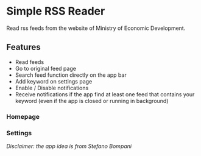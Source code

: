# Simple RSS Reader

Read rss feeds from the website of Ministry of Economic Development.

## Features
- Read feeds
- Go to original feed page
- Search feed function directly on the app bar
- Add keyword on settings page
- Enable / Disable notifications
- Receive notifications if the app find at least one feed that contains your keyword (even if the app is closed or running in background)

### Homepage

### Settings


*Disclaimer: the app idea is from Stefano Bompani*
